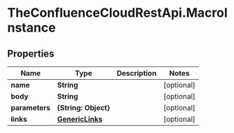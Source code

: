 # TheConfluenceCloudRestApi.MacroInstance

## Properties
Name | Type | Description | Notes
------------ | ------------- | ------------- | -------------
**name** | **String** |  | [optional] 
**body** | **String** |  | [optional] 
**parameters** | **{String: Object}** |  | [optional] 
**links** | [**GenericLinks**](GenericLinks.md) |  | [optional] 
